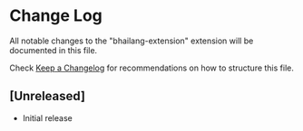 # Change Log

All notable changes to the "bhailang-extension" extension will be documented in this file.

Check [Keep a Changelog](http://keepachangelog.com/) for recommendations on how to structure this file.

## [Unreleased]

- Initial release